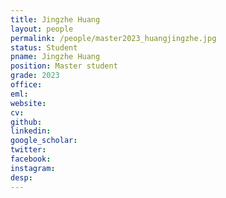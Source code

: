 ```yaml
---
title: Jingzhe Huang
layout: people
permalink: /people/master2023_huangjingzhe.jpg
status: Student
pname: Jingzhe Huang
position: Master student
grade: 2023
office: 
eml: 
website: 
cv: 
github: 
linkedin:
google_scholar: 
twitter: 
facebook: 
instagram:
desp: 
---
```

